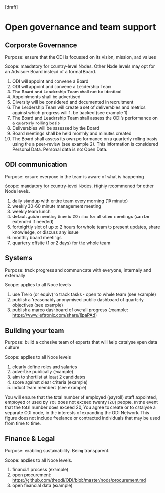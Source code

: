 [draft]

# Open governance and team support

## Corporate Governance 

Purpose: ensure that the ODI is focussed on its vision, mission, and values

Scope: mandatory for country-level Nodes. Other Node levels may opt for an Advisory Board instead of a formal Board.

1. ODI will appoint and convene a Board 
1. ODI will appoint and convene a Leadership Team
1. The Board and Leadership Team shall not be identical
1. Appointments shall be advertised
1. Diversity will be considered and documented in recruitment
1. The Leadership Team will create a set of deliverables and metrics against which progress will 1. be tracked (see example 1)
1. The Board and Leadership Team shall assess the ODI’s performance on a quarterly rolling basis
1. Deliverables will be assessed by the Board
1. Board meetings shall be held monthly and minutes created
1. The Board shall assess its own performance on a quarterly rolling basis using the a peer-review (see example 2). This information is considered Personal Data. Personal data is not Open Data.

## ODI communication

Purpose: ensure everyone in the team is aware of what is happening

Scope: mandatory for country-level Nodes. Highly recommened for other Node levels.

1. daily standup with entire team every morning (10 minute) 
1. weekly 30-60 minute management meeting
1. weekly team lunch
1. default guide meeting time is 20 mins for all other meetings (can be extended if needed)
1. fortnightly slot of up to 2 hours for whole team to present updates, share knowledge, or discuss any issue
1. monthly board meetings
1. quarterly offsite (1 or 2 days) for the whole team 
  
## Systems

Purpose: track progress and communicate with everyone, internally and externally

Scope: applies to all Node levels

1. use Trello (or equiv) to track tasks - open to whole team (see example)
1. publish a ‘reasonably anonymised’ public dashboard of quarterly objectives (see example)
1. publish a marco dashboard of overall progress (example: https://www.leftronic.com/share/8paPAd)


## Building your team

Purpose: build a cohesive team of experts that will help catalyse open data culture

Scope: applies to all Node levels

1. clearly define roles and salaries
1. advertise publically (example)
1. aim to shortlist at least 2 candidates
1. score against clear criteria (example)
1. induct team members (see example)

You will ensure that the total number of employed (payroll) staff appointed, employed or used by You does not exceed twenty [20] people. In the event that the total number does exceed 20, You agree to create or to catalyse a separate ODI node, in the interests of expanding the ODI Network. This figure does not include freelance or contracted individuals that may be used from time to time.

## Finance & Legal

Purpose: enabling sustainability. Being transparent.

Scope: applies to all Node levels.

1. financial process (example)
1. open procurement: https://github.com/theodi/ODI/blob/master/node/procurement.md
1. open financial data (example)

